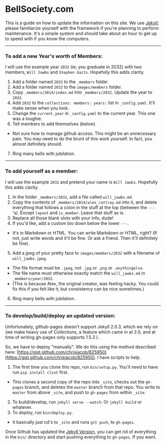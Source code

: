 
# BellSociety.com

This is a guide on how to update the information on this site. We use [Jekyll](http://jekyllrb.com/); please familiarize yourself with the framework if you're planning to perform maintenance. It's a simple system and should take about an hour to get up to speed with if you know the computers.

---

### To add a new Year's worth of Members:

I will use the example year `2032` (ie; you graduate in 2032) with two members, `Will Jawbs` and `Stephen Gaits`. Hopefully this adds clarity.

1. Add a folder named `2032` to the `_members` folder.
2. Add a folder named `2032` to the `images/members` folder.
3. Copy `_members/2014/index.md` into `_members/2032`. Update the year to `2032`.
4. Add `2032` to the `collections: members: years:` list in `_config.yaml`. It'll make sense when you look.
5. Change the `current_year` in `_config.yaml` to the current year. This one was a toughie.
6. Tell members to add themselves (below).
 - Not sure how to manage github access. This might be an unnecessary pain. You may need to do the brunt of this work yourself. In fact, you almost definitely should.
7. Ring many bells with jubilation.

---

### To add yourself as a member:

I will use the example `2032` and pretend your name is `Will Jawbs`. Hopefully this adds clarity.

1. In the folder `_members/2032`, add a file called `will_jawbs.md`.
2. Copy the contents of `_members/2014/alex_rattray.md` into it, and delete everything that follows a colon in the stuff at the top (between the `---`'s). Except `layout` and `is_member`. Leave that stuff as is.
3. Replace all those blank slots with your info, dude!
4. If you'd like, add a custom bio down below the lower `---`.
  - It's in Markdown or HTML. You can write Markdown or HTML, right? (If not, just write words and it'll be fine. Or ask a friend. Then it'll definitely be fine).
5. Add a jpeg of your pretty face to `images/members/2032` with a filename of `will_jawbs.jpeg`.
  - The file format must be `.jpeg`, not `.jpg` or `.png` or `.anythingelse`.
  - The file name must otherwise exactly match the `will_jawbs.md` in `_members/year/2032`.
  - (This is because Alex, the original creator, was feeling hacky. You could fix this if you felt like it, but consistency can be nice sometimes.)
6. Ring many bells with jubilation.


---

### To develop/build/deploy an updated version:

Unfortunately, github-pages doesn't support Jekyll 2.0.3, which we rely on (we make heavy use of Collections, a feature which came in at 2.0, and at time of writing gh-pages only supports 1.5.3 ).

So, we have to deploy "manually". We do this using the method described here: [https://gist.github.com/chrisjacob/825950](https://gist.github.com/chrisjacob/825950). I have scripts to help.

1. The first time you clone this repo, run `bin/setup.py`. You'll need to have run `pip install clint` first.
  - This clones a second copy of the repo into `_site`, checks out the `gh-pages` branch, and deletes the `master` branch from that repo. You write to `master` from above `_site`, and push to `gh-pages` from within `_site`.
2. To build/develop, run `jekyll serve --watch`. Or `jekyll build` or whatever.
3. To deploy, run `bin/deploy.py`.
  - It basically just cd's to `_site` and runs `git push`, to `gh-pages`.

Once Github has updated the [Jekyll Version](https://pages.github.com/versions/),
you can get rid of everything in the `bin/` directory
and start pushing everything to `gh-pages`. If you want.

